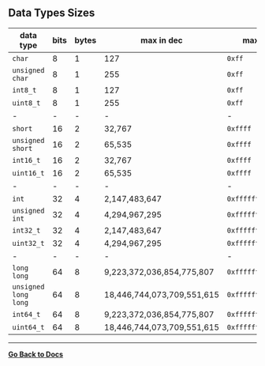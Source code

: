 ## Data Types Sizes

| data type | bits | bytes | max in dec | max in hex |
| --------- | ---- | ----- | ---------- | ---------- |
| `char` | 8 | 1 | 127 | `0xff` |
| `unsigned char` | 8 | 1 | 255 | `0xff` |
| `int8_t` | 8 | 1 | 127 | `0xff` |
| `uint8_t` | 8 | 1 | 255 | `0xff` |
| - | - | - | - | - |
| `short` | 16 | 2 | 32,767 | `0xffff` |
| `unsigned short` | 16 | 2 | 65,535 | `0xffff` |
| `int16_t` | 16 | 2 | 32,767 | `0xffff` |
| `uint16_t` | 16 | 2 | 65,535 | `0xffff` |
| - | - | - | - | - |
| `int` | 32 | 4 | 2,147,483,647 | `0xffffffff` |
| `unsigned int` | 32 | 4 | 4,294,967,295 | `0xffffffff` |
| `int32_t` | 32 | 4 | 2,147,483,647 | `0xffffffff` |
| `uint32_t` | 32 | 4 | 4,294,967,295 | `0xffffffff` |
| - | - | - | - | - |
| `long long` | 64 | 8 | 9,223,372,036,854,775,807 | `0xffffffffffffffff` |
| `unsigned long long` | 64 | 8 | 18,446,744,073,709,551,615 | `0xffffffffffffffff` |
| `int64_t` | 64 | 8 | 9,223,372,036,854,775,807 | `0xffffffffffffffff` |
| `uint64_t` | 64 | 8 | 18,446,744,073,709,551,615 | `0xffffffffffffffff` |


-----

[**Go Back to Docs**](./docs.md)